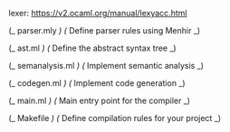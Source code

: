 lexer:
https://v2.ocaml.org/manual/lexyacc.html

(_ parser.mly _)
(_ Define parser rules using Menhir _)

(_ ast.ml _)
(_ Define the abstract syntax tree _)

(_ semanalysis.ml _)
(_ Implement semantic analysis _)

(_ codegen.ml _)
(_ Implement code generation _)

(_ main.ml _)
(_ Main entry point for the compiler _)

(_ Makefile _)
(_ Define compilation rules for your project _)
